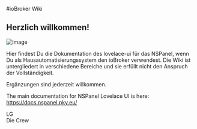 #ioBroker Wiki
## Herzlich willkommen!

![image](https://user-images.githubusercontent.com/102996011/191578340-e7ee378c-5da2-45c3-8cdd-3b047f65adf0.png)

Hier findest Du die Dokumentation des lovelace-ui für das NSPanel, wenn Du als Hausautomatisierungssystem den ioBroker verwendest.
Die Wiki ist untergliedert in verschiedene Bereiche und sie erfüllt nicht den Anspruch der Vollständigkeit.

Ergänzungen sind jederzeit willkommen.


The main documentation for NSPanel Lovelace UI is here: https://docs.nspanel.pky.eu/

LG  
Die Crew